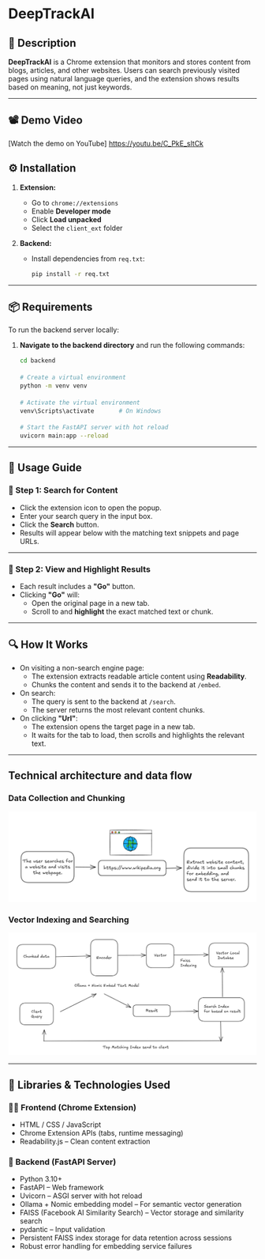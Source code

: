 # DeepTrackAI

## 📘 Description

**DeepTrackAI** is a Chrome extension that monitors and stores content from blogs, articles, and other websites. Users can search previously visited pages using natural language queries, and the extension shows results based on meaning, not just keywords.

---

## 📽️ Demo Video

[Watch the demo on YouTube] https://youtu.be/C_PkE_sltCk

## ⚙️ Installation

1. **Extension:**

   - Go to `chrome://extensions`
   - Enable **Developer mode**
   - Click **Load unpacked**
   - Select the `client_ext` folder

2. **Backend:**

   - Install dependencies from `req.txt`:

     ```bash
     pip install -r req.txt
     ```

---

## 📦 Requirements

To run the backend server locally:

1. **Navigate to the backend directory** and run the following commands:

   ```bash
   cd backend

   # Create a virtual environment
   python -m venv venv

   # Activate the virtual environment
   venv\Scripts\activate       # On Windows

   # Start the FastAPI server with hot reload
   uvicorn main:app --reload
   ```

---

## 🚀 Usage Guide

### 📌 Step 1: Search for Content

- Click the extension icon to open the popup.
- Enter your search query in the input box.
- Click the **Search** button.
- Results will appear below with the matching text snippets and page URLs.

---

### 📌 Step 2: View and Highlight Results

- Each result includes a **"Go"** button.
- Clicking **"Go"** will:
  - Open the original page in a new tab.
  - Scroll to and **highlight** the exact matched text or chunk.

---

## 🔍 How It Works

- On visiting a non-search engine page:
  - The extension extracts readable article content using **Readability**.
  - Chunks the content and sends it to the backend at `/embed`.
- On search:
  - The query is sent to the backend at `/search`.
  - The server returns the most relevant content chunks.
- On clicking **"Url"**:
  - The extension opens the target page in a new tab.
  - It waits for the tab to load, then scrolls and highlights the relevant text.

---

## Technical architecture and data flow

### Data Collection and Chunking

![alt text](image-1.png)

### Vector Indexing and Searching

![alt text](image.png)

---

## 🧰 Libraries & Technologies Used

### 🧑‍💻 Frontend (Chrome Extension)

- HTML / CSS / JavaScript
- Chrome Extension APIs (tabs, runtime messaging)
- Readability.js – Clean content extraction

### 🧠 Backend (FastAPI Server)

- Python 3.10+
- FastAPI – Web framework
- Uvicorn – ASGI server with hot reload
- Ollama + Nomic embedding model – For semantic vector generation
- FAISS (Facebook AI Similarity Search) – Vector storage and similarity search
- pydantic – Input validation
- Persistent FAISS index storage for data retention across sessions
- Robust error handling for embedding service failures
